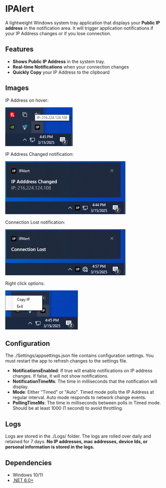 # IPAlert

A lightweight Windows system tray application that displays your **Public IP address** in the notification area. It will trigger application notifications if your IP Address changes or if you lose connection.

## Features
- **Shows Public IP Address** in the system tray.
- **Real-time Notifications** when your connection changes
- **Quickly Copy** your IP Address to the clipboard 


## Images
IP Address on hover:

![IP Address on hover](Images/IPAddress.png)

IP Address Changed notification:

![IP Address Changed notification](Images/IPAddressChanged.png)

Connection Lost notification:

![Connection Lost notification](Images/ConnectionLost.png)

Right click options:

![Right click options](Images/RightClick.png)

## Configuration
The ./Settings/appsettings.json file contains configuration settings. You must restart the app to refresh changes to the settings file.
- **NotificationsEnabled**: If true will enable notifications on IP address changes. If false, it will not show notifications.
- **NotificationTimeMs**: The time in milliseconds that the notification will display.
- **Mode**: Either "Timed" or "Auto". Timed mode polls the IP Address at regular interval. Auto mode responds to network change events.
- **PollingTimeMs**: The time in milliseconds between polls in Timed mode. Should be at least 1000 (1 second) to avoid throttling.

## Logs
Logs are stored in the ./Logs/ folder. The logs are rolled over daily and retained for 7 days. **No IP addresses, mac addresses, device Ids, or personal information is stored in the logs.**  

## Dependencies
- Windows 10/11
- [.NET 6.0+](https://dotnet.microsoft.com/en-us/download)
